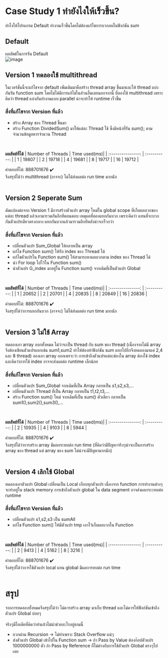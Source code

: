 # Case Study 1 ทำยังไงให้เร็วขึ้น? <br>
ทำไงให้โปรแกรม Default ทำงานเร็วขึ้นโดยไม่ต้องแก้ไขการบวกลบในฟังก์ชัน sum

## Default 
ผลลัพธ์ในการรัน Default <br>
![image](https://github.com/Jimmymonster/Operating-System/assets/86227832/46ac5030-127e-47cd-927f-338bcdfb6be8)

## Version 1 ทดลองใช้ multithread
ในเวอร์ชั่นนี้จะแก้ไขจาก default เพิ่มเติมมาคือสร้าง thread array ขึ้นมาและให้ thread แบ่งกันรัน function sum โดยไม่ได้มีการแก้ไขในส่วนอื่นเลยนอกจากนี้ ที่ลองใช้ multithread เพราะคิดว่า thread แบ่งกันทำงานแบบ parallel น่าจะทำให้ runtime เร็วขึ้น
### สิ่งที่แก้ไขจาก Version ที่แล้ว
- สร้าง Array ของ Thread ขึ้นมา
- สร้าง Function DividedSum() มาให้แต่ละ Thread ใช้ ซึ่งมีหน้าที่รัน sum(); ตามจำนวนข้อมูลหารจำนวน Thread
<br>

**ผลลัพธ์ที่ได้**
| Number of Threads | Time used(ms)|
| :---------------: | :----------: |
| 1                 | 19807        |
| 2                 | 19718        |
| 4                 | 19681        |
| 8                 | 19717        |
| 16                | 19712        |

คำตอบที่ได้: 888701676 :heavy_check_mark:
<br>
จึงสรุปได้ว่า multithread (อาจจะ) ไม่ได้ส่งผลต่อ run time มากนัก
<br><br>

## Version 2 Seperate Sum
ดัดแปลงต่อจาก Version 1 มีการสร้างตัวแปร array ใหม่ใน global scope ที่เก็บผลบวกของแต่ละ thread แล้วเอามารวมกันอีกทีตอนตอบ เหตุผลที่ลองแยกกันบวก เพราะคิดว่า แทนที่จะบวกกันตัวแปรเดียวตรงกลาง แยกกันบวกแล้วมารวมอีกทีหลังน่าจะเร็วกว่า 
### สิ่งที่แก้ไขจาก Version ที่แล้ว
- เปลี่ยนตัวแปร Sum_Global ให้กลายเป็น array
- แก้ไข Function sum() ให้รับ index ของ Thread ได้
- แก้ไขตัวแปรใน Function sum() ให้สามารถหาผลบวกตาม index ของ Thread ได้
- นำ For loop ไปไว้ใน Function sum()
- นำตัวแปร G_index มาอยู่ใน Function sum() จากเดิมที่เป็นตัวแปร Global 
<br>

**ผลลัพธ์ที่ได้**
| Number of Threads | Time used(ms)|
| :---------------: | :----------: |
| 1                 | 20652        |
| 2                 | 20701        |
| 4                 | 20835        |
| 8                 | 20849        |
| 16                | 20836        |

คำตอบที่ได้: 888701676 :heavy_check_mark:
<br>
จึงสรุปได้ว่าการแยกกันบวก (อาจจะ) ไม่ได้ส่งผลต่อ run time มากนัก
<br><br>

## Version 3 ไม่ใช้ Array
ทดลองเอา array ออกทั้งหมด ไม่ว่าจะเป็น thread กับ sum ของ thread (เนื่องจากไม่มี array จึงต้องเขียนตัวแปรแยกเช่น sum1,sum2 ทำให้ต้องทำฟังก์ชัน sum แยกไปอีกจึงทดลองมาแค่ 2,4 และ 8 thread) ลองเอา array ออกเพราะว่า การเข้าถึงตัวแปรแต่ละช่องใน array ต้องใช้ index และคิดว่าการใช้ index อาจจะส่งผลต่อ runtime เล็กน้อย
### สิ่งที่แก้ไขจาก Version ที่แล้ว
- เปลี่ยนตัวแปร Sum_Global จากเดิมที่เป็น Array กลายเป็น s1,s2,s3,...
- เปลี่ยนตัวแปร Thread ที่เป็น Array กลายเป็น t1,t2,t3,...
- สร้าง Function sum() ใหม่ จากเดิมที่เป็น sum() ตัวเดียว กลายเป็น sum1(),sum2(),sum3(),...
<br>

**ผลลัพธ์ที่ได้**
| Number of Threads | Time used(ms)|
| :---------------: | :----------: |
| 2                 | 10935        |
| 4                 | 9103         |
| 8                 | 5944         |

คำตอบที่ได้: 888701676 :heavy_check_mark:
<br>
จึงสรุปได้ว่าการสร้าง array มีผลกระทบต่อ run time (ที่คิดว่ามีปัญหาจริงๆน่าจะเป็นการสร้าง array ของ thread แต่ array ของ sum ไม่น่าจะมีปัญหามากนัก)
<br><br>

## Version 4 เลิกใช้ Global
ทดลองเอาตัวแปร Global เปลี่ยนเป็น Local เกือบทุกตัวแปร เนื่องจาก function การทำงานต่างๆจะทำอยู่ใน stack memory การเข้าถึงตัวแปร global ใน data segment อาจส่งผลกระะทบต่อ runtime
### สิ่งที่แก้ไขจาก Version ที่แล้ว
- เปลี่ยนตัวแปร s1,s2,s3 เป็น sumAll
- แก้ไข Function sum() ให้มีตัวแปร tmp เอาไว้เก็บผลบวกใน Function
<br>

**ผลลัพธ์ที่ได้**
| Number of Threads | Time used(ms)|
| :---------------: | :----------: |
| 2                 | 9413         |
| 4                 | 5162         |
| 8                 | 3216         |

คำตอบที่ได้: 888701676 :heavy_check_mark:
<br>
จึงสรุปได้ว่าการใช้ตัวแปร local แทน global มีผลการทบต่อ run time
<br><br>

# สรุป
จากการทดลองทั้งหมดจึงสรุปได้ว่า ไม่ควรสร้าง array มาเก็บ thread และไม่ควรให้ฟังก์ชันเข้าถึงตัวแปร Global บ่อยๆ<br><br>
จริงๆมีไอเดียที่คิดว่าทำแล้วไม่น่าช่วยอะไรอยู่ตามนี้
- บวกผ่าน Recursion -> ไม่ทำเพราะ Stack Overflow แน่ๆ
- ส่งตัวแปร Global เข้าไปใน Function sum -> ถ้า Pass by Value ต้องก๊อปตัวแปร 1000000000 ตัว ถ้า Pass by Reference ก็ไม่ต่างกับการใช้ตัวแปร Global ตรงๆไปเลย
